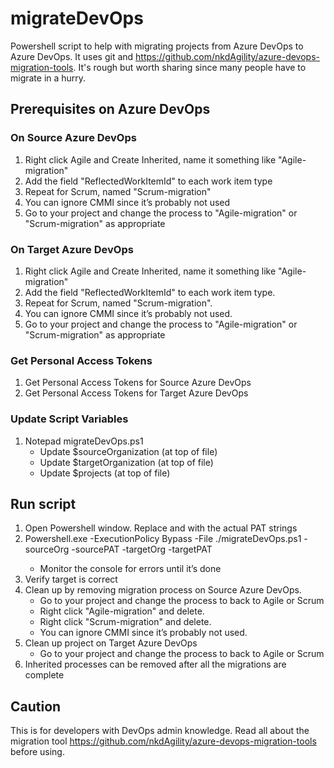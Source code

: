 # migrateDevOps

Powershell script to help with migrating projects from Azure DevOps to Azure DevOps. It uses git and <https://github.com/nkdAgility/azure-devops-migration-tools>. It's rough but worth sharing since many people have to migrate in a hurry.

## Prerequisites on Azure DevOps

### On Source Azure DevOps

1. Right click Agile and Create Inherited, name it something like "Agile-migration"
2. Add the field "ReflectedWorkItemId" to each work item type
3. Repeat for Scrum, named "Scrum-migration"
4. You can ignore CMMI since it’s probably not used
5. Go to your project and change the process to "Agile-migration" or "Scrum-migration" as appropriate

### On Target Azure DevOps

1. Right click Agile and Create Inherited, name it something like "Agile-migration"
2. Add the field "ReflectedWorkItemId" to each work item type.
3. Repeat for Scrum, named "Scrum-migration".
4. You can ignore CMMI since it’s probably not used.
5. Go to your project and change the process to "Agile-migration" or "Scrum-migration" as appropriate

### Get Personal Access Tokens

1. Get Personal Access Tokens for Source Azure DevOps
2. Get Personal Access Tokens for Target Azure DevOps

### Update Script Variables

1. Notepad migrateDevOps.ps1
    * Update $sourceOrganization (at top of file)
    * Update $targetOrganization (at top of file)
    * Update $projects (at top of file)

## Run script

1. Open Powershell window. Replace <sourcePAT> and <targetPAT> with the actual PAT strings
2. Powershell.exe -ExecutionPolicy Bypass -File ./migrateDevOps.ps1 -sourceOrg <sourceUrl> -sourcePAT <sourcePAT> -targetOrg <targetUrl> -targetPAT <targetPAT>
    * Monitor the console for errors until it’s done
3. Verify target is correct
4. Clean up by removing migration process on Source Azure DevOps.
    * Go to your project and change the process to back to Agile or Scrum
    * Right click "Agile-migration" and delete.
    * Right click "Scrum-migration" and delete.
    * You can ignore CMMI since it’s probably not used.
5. Clean up project on Target Azure DevOps
    * Go to your project and change the process to back to Agile or Scrum
6. Inherited processes can be removed after all the migrations are complete

## Caution

This is for developers with DevOps admin knowledge. Read all about the migration tool <https://github.com/nkdAgility/azure-devops-migration-tools> before using.
